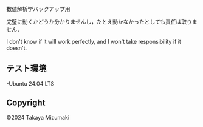 数値解析学バックアップ用

完璧に動くかどうか分かりませんし，たとえ動かなかったとしても責任は取りません．

I don't know if it will work perfectly, and I won't take responsibility if it doesn't.



## テスト環境
-Ubuntu 24.04 LTS

## Copyright
©2024 Takaya Mizumaki

